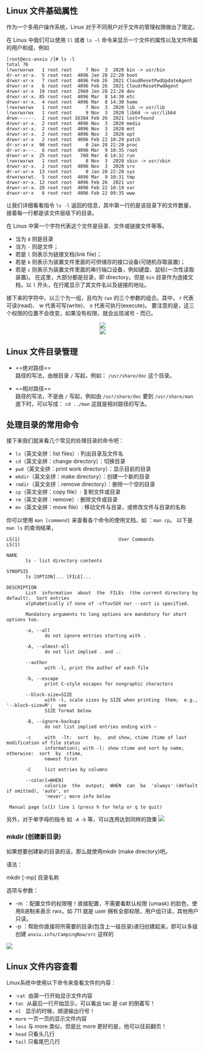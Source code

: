  ## Linux 文件基础属性
 
作为一个多用户操作系统，Linux 对于不同用户对于文件的管理权限做出了限定。
 
在 Linux 中我们可以使用 `ll` 或者 `ls –l` 命令来显示一个文件的属性以及文件所属的用户和组，例如

```Shell
[root@ecs-anxiu /]# ls -l
total 76
lrwxrwxrwx   1 root root     7 Nov  3  2020 bin -> usr/bin
dr-xr-xr-x.  5 root root  4096 Jan 28 22:20 boot
drwxr-xr-x   7 root root  4096 Feb 26  2021 CloudResetPwdUpdateAgent
drwxr-xr-x   6 root root  4096 Feb 26  2021 CloudrResetPwdAgent
drwxr-xr-x  19 root root  2960 Jan 28 22:20 dev
drwxr-xr-x. 85 root root  4096 Mar  8 14:30 etc
drwxr-xr-x.  4 root root  4096 Mar  8 14:30 home
lrwxrwxrwx   1 root root     7 Nov  3  2020 lib -> usr/lib
lrwxrwxrwx   1 root root     9 Nov  3  2020 lib64 -> usr/lib64
drwx------.  2 root root 16384 Feb 26  2021 lost+found
drwxr-xr-x.  2 root root  4096 Nov  3  2020 media
drwxr-xr-x.  2 root root  4096 Nov  3  2020 mnt
drwxr-xr-x.  2 root root  4096 Nov  3  2020 opt
drwxr-xr-x   2 root root  4096 Feb 22 10:20 patch
dr-xr-xr-x  98 root root     0 Jan 28 22:20 proc
dr-xr-x---.  6 root root  4096 Mar  9 10:35 root
drwxr-xr-x  25 root root   700 Mar  8 14:32 run
lrwxrwxrwx   1 root root     8 Nov  3  2020 sbin -> usr/sbin
drwxr-xr-x.  2 root root  4096 Nov  3  2020 srv
dr-xr-xr-x  13 root root     0 Jan 28 22:20 sys
drwxrwxrwt.  5 root root  4096 Mar  9 10:31 tmp
drwxr-xr-x. 12 root root  4096 Feb 26  2021 usr
drwxr-xr-x. 20 root root  4096 Feb 22 10:19 var
drwxr-xr-x   6 root root  4096 Feb 22 09:35 www 
```

让我们详细看看指令 `ls -l` 返回的信息，其中第一行的是该目录下的文件数量，接着每一行都是该文件层级下的目录。

在 Linux 中第一个字符代表这个文件是目录、文件或链接文件等等。
-   当为 `d` 则是目录
-   当为 `-` 则是文件；
-   若是 `l` 则表示为链接文档(link file)；
-   若是 `b` 则表示为装置文件里面的可供储存的接口设备(可随机存取装置)；
-   若是 `c` 则表示为装置文件里面的串行端口设备，例如键盘、鼠标(一次性读取装置)。
在这里，大部分都是目录，即 directory。但是 `bin` 目录作为连接文档，以 `l` 开头，在行尾显示了其文件名以及链接的地址。

接下来的字符中，以三个为一组，且均为 `rwx` 的三个参数的组合。其中， r 代表可读(read)、 w 代表可写(write)、 x 代表可执行(execute)。 要注意的是，这三个权限的位置不会改变，如果没有权限，就会出现减号 - 而已。

<div align="center">
	<img src="https://www.runoob.com/wp-content/uploads/2014/06/file-llls22.jpg"/>
</div>

<div align="center">
	<img src="https://www.runoob.com/wp-content/uploads/2014/06/363003_1227493859FdXT.png"/>
</div>

## Linux 文件目录管理

-   ==绝对路径==  
    路径的写法，由根目录 `/` 写起，例如： `/usr/share/doc` 这个目录。
    
-   ==相对路径==  
	路径的写法，不是由 `/` 写起，例如由 `/usr/share/doc` 要到 `/usr/share/man` 底下时，可以写成： `cd ../man` 这就是相对路径的写法。

## 处理目录的常用命令

接下来我们就来看几个常见的处理目录的命令吧：

-   `ls`（英文全拼：list files）: 列出目录及文件名
-   `cd`（英文全拼：change directory）：切换目录
-   `pwd`（英文全拼：print work directory）：显示目前的目录
-   `mkdir`（英文全拼：make directory）：创建一个新的目录
-   `rmdir`（英文全拼：remove directory）：删除一个空的目录
-   `cp`（英文全拼：copy file）: 复制文件或目录
-   `rm`（英文全拼：remove）: 删除文件或目录
-   `mv`（英文全拼：move file）: 移动文件与目录，或修改文件与目录的名称

你可以使用 `man [commend]` 来查看各个命令的使用文档，如 ：`man cp`。
以下是 `man ls` 的查询结果，
```shell
LS(1)                                    User Commands                                   LS(1)

NAME
       ls - list directory contents

SYNOPSIS
       ls [OPTION]... [FILE]...

DESCRIPTION
       List  information  about  the  FILEs  (the current directory by default).  Sort entries
       alphabetically if none of -cftuvSUX nor --sort is specified.

       Mandatory arguments to long options are mandatory for short options too.

       -a, --all
              do not ignore entries starting with .

       -A, --almost-all
              do not list implied . and ..

       --author
              with -l, print the author of each file

       -b, --escape
              print C-style escapes for nongraphic characters

       --block-size=SIZE
              with -l, scale sizes by SIZE when printing  them;  e.g.,  '--block-size=M';  see
              SIZE format below

       -B, --ignore-backups
              do not list implied entries ending with ~

       -c     with  -lt:  sort  by,  and show, ctime (time of last modification of file status
              information); with -l: show ctime and sort by name; otherwise:  sort  by  ctime,
              newest first

       -C     list entries by columns

       --color[=WHEN]
              colorize  the  output;  WHEN  can  be  'always' (default if omitted), 'auto', or
              'never'; more info below

 Manual page ls(1) line 1 (press h for help or q to quit)

```
另外，对于单字母的指令 如 `-A` `-b` 等，可以连用达到同样的效果
![](Pasted%20image%2020220309110940.png)

### mkdir (创建新目录)

如果想要创建新的目录的话，那么就使用mkdir (make directory)吧。

语法：

mkdir [-mp] 目录名称

选项与参数：

-   -m ：配置文件的权限喔！直接配置，不需要看默认权限 (umask) 的脸色，使用8进制来表示 rwx，如 711 就是 user 拥有全部权限，用户组只读，其他用户只读。
-   -p ：帮助你直接将所需要的目录(包含上一级目录)递归创建起来。即可以多级创建 `anxiu.info/CampingNow/src` 这样的

![](Pasted%20image%2020220309114723.png)


## Linux 文件内容查看

Linux系统中使用以下命令来查看文件的内容：

-   ·`cat`  由第一行开始显示文件内容
-   `tac`  从最后一行开始显示，可以看出 tac 是 cat 的倒着写！
-   `nl`   显示的时候，顺道输出行号！
-   `more` 一页一页的显示文件内容
-   `less` 与 more 类似，但是比 more 更好的是，他可以往前翻页！
-   `head` 只看头几行
-   `tail` 只看尾巴几行

